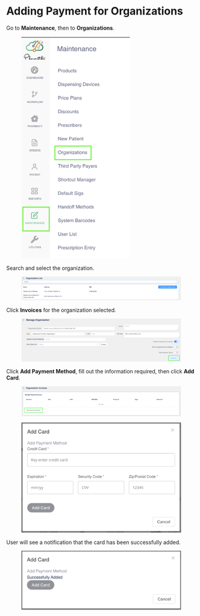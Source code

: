 # Adding Payment for Organizations

Go to **Maintenance**_,_ then to **Organizations**_._

<figure><img src="../../../.gitbook/assets/image (293).png" alt="" width="288"><figcaption></figcaption></figure>

Search and select the organization.

<figure><img src="../../../.gitbook/assets/image (294).png" alt=""><figcaption></figcaption></figure>

Click **Invoices** for the organization selected.

<figure><img src="../../../.gitbook/assets/image (295).png" alt=""><figcaption></figcaption></figure>

Click **Add Payment Method**, fill out the information required, then click **Add Card**.

<figure><img src="../../../.gitbook/assets/image (296).png" alt=""><figcaption></figcaption></figure>

<figure><img src="../../../.gitbook/assets/image (297).png" alt=""><figcaption></figcaption></figure>

User will see a notification that the card has been successfully added.

<figure><img src="../../../.gitbook/assets/image (298).png" alt="" width="563"><figcaption></figcaption></figure>
